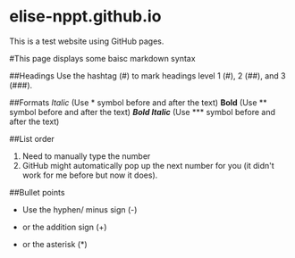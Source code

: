 # elise-nppt.github.io
This is a test website using GitHub pages.

#This page displays some baisc markdown syntax

##Headings
Use the hashtag (#) to mark headings level 1 (#), 2 (##), and 3 (###).

##Formats
*Italic* (Use * symbol before and after the text)
**Bold** (Use ** symbol before and after the text)
***Bold Italic*** (Use *** symbol before and after the text)

##List order
1. Need to manually type the number
2. GitHub might automatically pop up the next number for you (it didn't work for me before but now it does).

##Bullet points
- Use the hyphen/ minus sign (-)
+ or the addition sign (+)
* or the asterisk (*)


